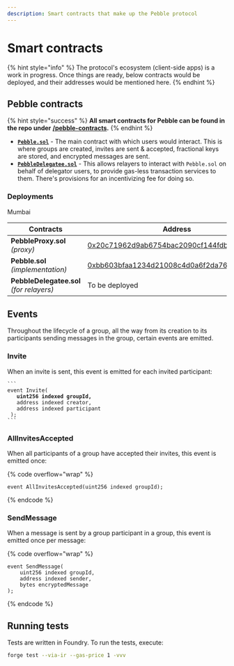 ```yaml
---
description: Smart contracts that make up the Pebble protocol
---
```


# Smart contracts

{% hint style="info" %}
The protocol's ecosystem (client-side apps) is a work in progress. Once things are ready, below contracts would be deployed, and their addresses would be mentioned here.
{% endhint %}

## Pebble contracts

{% hint style="success" %}
**All smart contracts for Pebble can be found in the repo under** [**/pebble-contracts**](https://github.com/captain-woof/pebble/tree/main/pebble-contracts)**.**
{% endhint %}

* [**`Pebble.sol`**](pebble.sol.md) - The main contract with which users would interact. This is where groups are created, invites are sent & accepted, fractional keys are stored, and encrypted messages are sent.
* [**`PebbleDelegatee.sol`**](pebbledelegatee.sol.md) - This allows relayers to interact with `Pebble.sol` on behalf of delegator users, to provide gas-less transaction services to them. There's provisions for an incentivizing  fee for doing so.

### Deployments

Mumbai

| Contracts                                | Address                                                                                                                         |
| ---------------------------------------- | ------------------------------------------------------------------------------------------------------------------------------- |
| **PebbleProxy.sol** _(proxy)_            | [0x20c71962d9ab6754bac2090cf144fdbf21932b66](https://mumbai.polygonscan.com/address/0x20c71962d9ab6754bac2090cf144fdbf21932b66) |
| **Pebble.sol** _(implementation)_        | [0xbb603bfaa1234d21008c4d0a6f2da766c3230f06](https://mumbai.polygonscan.com/address/0xbb603bfaa1234d21008c4d0a6f2da766c3230f06) |
| **PebbleDelegatee.sol** _(for relayers)_ | To be deployed                                                                                                                  |

## Events

Throughout the lifecycle of a group, all the way from its creation to its participants sending messages in the group, certain events are emitted.

### Invite

When an invite is sent, this event is emitted for each invited participant:

<pre class="language-solidity" data-overflow="wrap"><code class="lang-solidity">```
event Invite(
<strong>   uint256 indexed groupId,
</strong>   address indexed creator,
   address indexed participant
 );
```
</code></pre>

### AllInvitesAccepted

When all participants of a group have accepted their invites, this event is emitted once:

{% code overflow="wrap" %}
```solidity
event AllInvitesAccepted(uint256 indexed groupId);
```
{% endcode %}

### SendMessage

When a message is sent by a group participant in a group, this event is emitted once per message:

{% code overflow="wrap" %}
```solidity
event SendMessage(
    uint256 indexed groupId,
    address indexed sender,
    bytes encryptedMessage
);
```
{% endcode %}

## Running tests

Tests are written in Foundry. To run the tests, execute:

```bash
forge test --via-ir --gas-price 1 -vvv
```
